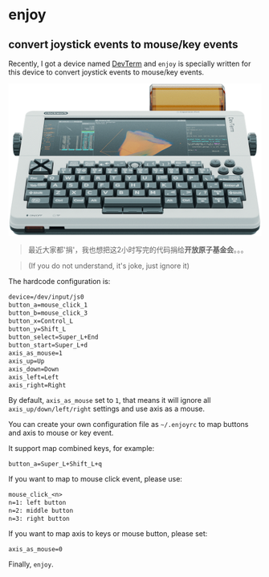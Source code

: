 # enjoy
## convert joystick events to mouse/key events

Recently, I got a device named [DevTerm](https://www.clockworkpi.com/devterm) and `enjoy` is specially written for this device to convert joystick events to mouse/key events.

![DevTerm](https://github.com/cjacker/enjoy/raw/main/DevTerm.png)

> 最近大家都'捐'，我也想把这2小时写完的代码捐给**开放原子基金会**。。。

> (If you do not understand, it's joke, just ignore it)

The hardcode configuration is:

```
device=/dev/input/js0
button_a=mouse_click_1
button_b=mouse_click_3
button_x=Control_L
button_y=Shift_L
button_select=Super_L+End
button_start=Super_L+d
axis_as_mouse=1
axis_up=Up
axis_down=Down
axis_left=Left
axis_right=Right
```

By default, `axis_as_mouse` set to `1`, that means it will ignore all `axis_up/down/left/right` settings and use axis as a mouse.

You can create your own configuration file as `~/.enjoyrc` to map buttons and axis to mouse or key event.

It support map combined keys, for example:

```
button_a=Super_L+Shift_L+q
```

If you want to map to mouse click event, please use:
```
mouse_click_<n>
n=1: left button
n=2: middle button
n=3: right button
```

If you want to map axis to keys or mouse button, please set:
```
axis_as_mouse=0
```

Finally, `enjoy`.

